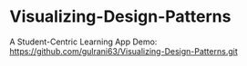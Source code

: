 # Visualizing-Design-Patterns
A Student-Centric Learning App
Demo:
https://github.com/gulrani63/Visualizing-Design-Patterns.git
